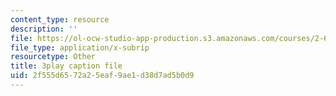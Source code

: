 ```yaml
---
content_type: resource
description: ''
file: https://ol-ocw-studio-app-production.s3.amazonaws.com/courses/2-627-fundamentals-of-photovoltaics-fall-2013/2f555d6572a25eaf9ae1d38d7ad5b0d9_hewgCK5oZAo.vtt
file_type: application/x-subrip
resourcetype: Other
title: 3play caption file
uid: 2f555d65-72a2-5eaf-9ae1-d38d7ad5b0d9
---
```


